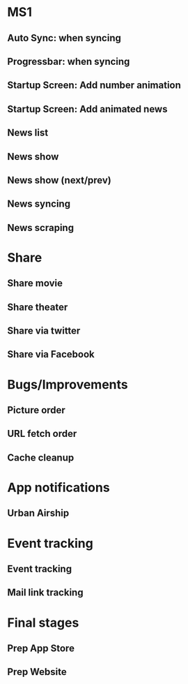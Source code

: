 # MS1

## Auto Sync: when syncing
## Progressbar: when syncing

## Startup Screen: Add number animation

## Startup Screen: Add animated news
## News list
## News show
## News show (next/prev)
## News syncing
## News scraping

# Share

## Share movie
## Share theater
## Share via twitter
## Share via Facebook

# Bugs/Improvements

## Picture order
## URL fetch order
## Cache cleanup

# App notifications

## Urban Airship

# Event tracking

## Event tracking
## Mail link tracking

# Final stages

## Prep App Store
## Prep Website
